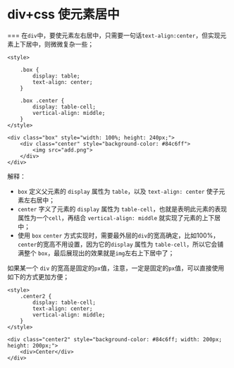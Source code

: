 # div+css 使元素居中
===
在`div`中，要使元素左右居中，只需要一句话`text-align:center`，但实现元素上下居中，则微微复杂一些；

```
<style>

    .box {
        display: table;
        text-align: center;
    }

    .box .center {
        display: table-cell;
        vertical-align: middle;
    }
</style>

<div class="box" style="width: 100%; height: 240px;">
    <div class="center" style="background-color: #84c6ff">
        <img src="add.png">
    </div>
</div>

```

解释：
- `box` 定义父元素的 `display` 属性为 `table`，以及 `text-align: center` 使子元素左右居中；
- `center` 字义了元素的 `display` 属性为 `table-cell`，也就是表明此元素的表现属性为一个`cell`，再结合 `vertical-align: middle` 就实现了元素的上下居中；
- 使用 `box` `center` 方式实现时，需要最外层的`div`的宽高确定，比如100%，`center`的宽高不用设置，因为它的`display` 属性为 `table-cell`，所以它会铺满整个 `box`，最后展现出的效果就是`img`左右上下居中了；

如果某一个 `div` 的宽高是固定的`px`值，注意，一定是固定的`px`值，可以直接使用如下的方式更加方便；

```
<style>
    .center2 {
        display: table-cell;
        text-align: center;
        vertical-align: middle;
    }
</style>

<div class="center2" style="background-color: #84c6ff; width: 200px; height: 200px;">
    <div>Center</div>
</div>
```

